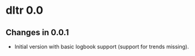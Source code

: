 # dltr 0.0

## Changes in 0.0.1

- Initial version with basic logbook support (support for trends missing).


